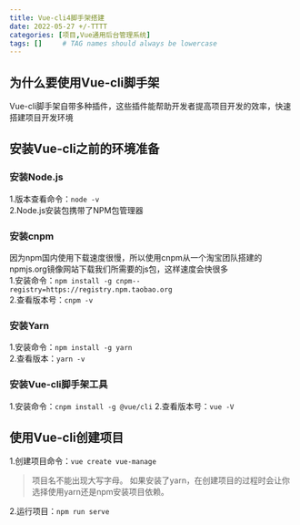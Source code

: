 ```yaml
---
title: Vue-cli4脚手架搭建
date: 2022-05-27 +/-TTTT
categories: [项目,Vue通用后台管理系统]
tags: []     # TAG names should always be lowercase
---
```


## 为什么要使用Vue-cli脚手架
Vue-cli脚手架自带多种插件，这些插件能帮助开发者提高项目开发的效率，快速搭建项目开发环境

## 安装Vue-cli之前的环境准备
### 安装Node.js
1.版本查看命令：`node -v`<br>
2.Node.js安装包携带了NPM包管理器

### 安装cnpm
因为npm国内使用下载速度很慢，所以使用cnpm从一个淘宝团队搭建的npmjs.org镜像网站下载我们所需要的js包，这样速度会快很多<br>
1.安装命令：`npm install -g cnpm--registry=https://registry.npm.taobao.org`<br>
2.查看版本号：`cnpm -v`

### 安装Yarn
1.安装命令：`npm install -g yarn`<br>
2.查看版本：`yarn -v`

### 安装Vue-cli脚手架工具
1.安装命令：`cnpm install -g @vue/cli`
2.查看版本号：`vue -V`

## 使用Vue-cli创建项目
1.创建项目命令：`vue create vue-manage`
> 项目名不能出现大写字母。
> 如果安装了yarn，在创建项目的过程时会让你选择使用yarn还是npm安装项目依赖。

2.运行项目：`npm run serve`